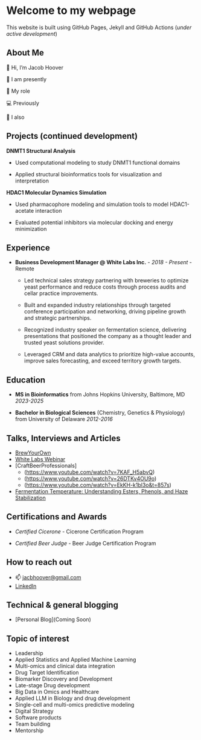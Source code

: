 # Welcome to my webpage

This website is built using GitHub Pages, Jekyll and GitHub Actions (*under active development*)

## About Me
👋 Hi, I’m Jacob Hoover

👀 I am presently 

🌱 My role 

💻 Previously

💞️ I also 

## Projects (continued development)

**DNMT1 Structural Analysis**

- Used computational modeling to study DNMT1 functional domains

- Applied structural bioinformatics tools for visualization and interpretation

**HDAC1 Molecular Dynamics Simulation**

- Used pharmacophore modeling and simulation tools to model HDAC1-acetate interaction

- Evaluated potential inhibitors via molecular docking and energy minimization

## Experience

- **Business Development Manager @ White Labs Inc.** - *2018 - Present* - Remote

  - Led technical sales strategy partnering with breweries to optimize yeast performance and reduce costs through process audits and cellar practice improvements.

  - Built and expanded industry relationships through targeted conference participation and networking, driving pipeline growth and strategic partnerships.

  - Recognized industry speaker on fermentation science, delivering presentations that positioned the company as a thought leader and trusted yeast solutions provider.

  - Leveraged CRM and data analytics to prioritize high-value accounts, improve sales forecasting, and exceed territory growth targets.

## Education

- **MS in Bioinformatics** from Johns Hopkins University, Baltimore, MD *2023-2025*
  
- **Bachelor in Biological Sciences** (Chemistry, Genetics & Physiology) from University of Delaware *2012-2016*

## Talks, Interviews and Articles

- [BrewYourOwn](https://byo.com/article/pitch-to-profit/)
- [White Labs Webinar](https://www.youtube.com/watch?v=g5JIXYYe7Ak&t=31s)
- [CraftBeerProfessionals]
    - (https://www.youtube.com/watch?v=7KAF_H5abvQ)
    - (https://www.youtube.com/watch?v=26DTKv4OU9o)
    - (https://www.youtube.com/watch?v=EkKH-k1bl3o&t=857s)
- [Fermentation Temperature: Understanding Esters, Phenols, and Haze Stabilization](https://www.youtube.com/watch?v=JFm9u-ZDZp4)

## Certifications and Awards

- *Certified Cicerone* - Cicerone Certification Program
  
- *Certified Beer Judge* - Beer Judge Certification Program

## How to reach out

- 📫 jacbhoover@gmail.com
- [LinkedIn](https://www.linkedin.com/in/jacob-hoover/)

## Technical & general blogging

- [Personal Blog](Coming Soon)

## Topic of interest

- Leadership
- Applied Statistics and Applied Machine Learning
- Multi-omics and clinical data integration
- Drug Target Identification
- Biomarker Discovery and Development
- Late-stage Drug development
- Big Data in Omics and Healthcare
- Applied LLM in Biology and drug development
- Single-cell and multi-omics predictive modeling
- Digital Strategy
- Software products
- Team building
- Mentorship

